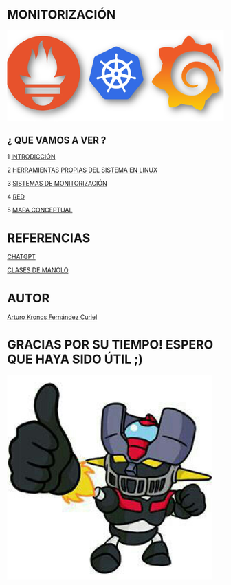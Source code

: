 # MONITORIZACIÓN

 ![portada](img/portada.jpg)

## ¿ QUE VAMOS A VER ?

1 [INTRODICCIÓN](INTRODUCCIÓN.md)

2 [HERRAMIENTAS PROPIAS DEL SISTEMA EN LINUX](PROCESOS.md)

3 [SISTEMAS DE MONITORIZACIÓN](ALMACENAMIENTO.md)

4 [RED](RED.md)

5 [MAPA CONCEPTUAL](img/mapa.png)

# REFERENCIAS

 [CHATGPT](https://www.chatgpt.com)
 
 [CLASES DE MANOLO](https://blogsaverroes.juntadeandalucia.es/iesrodrigocaro/)

 # AUTOR
 [Arturo Kronos Fernández Curiel ](https://github.com/ArturoKronos)

 # GRACIAS POR SU TIEMPO! ESPERO QUE HAYA SIDO ÚTIL ;)

 ![maz](img/maz.jpg)

